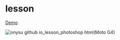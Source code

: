 # lesson

<a href="https://onysu.github.io/lesson/">Demo</a>

![onysu github io_lesson_photoshop html(Moto G4)](https://user-images.githubusercontent.com/14862922/121444366-3b9c7300-c944-11eb-9b98-2a9ac30072f8.png)